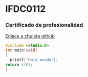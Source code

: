 # IFDC0112
### Certificado de profesionalidad

[Enlace a chuleta github](https://github.com/adam-p/markdown-here/wiki/markdown-cheatsheet#headers)

```c
#include <studio.h>
int main(void)
{
  printf("Hola mundo");
return r(0);
}
```

